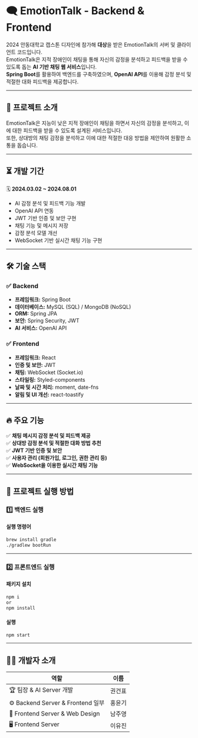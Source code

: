 # 🗨️ EmotionTalk - Backend & Frontend  

2024 안동대학교 캡스톤 디자인에 참가해 **대상**을 받은 EmotionTalk의 서버 및 클라이언트 코드입니다.  
EmotionTalk은 지적 장애인이 채팅을 통해 자신의 감정을 분석하고 피드백을 받을 수 있도록 돕는 **AI 기반 채팅 웹 서비스**입니다.  
**Spring Boot**를 활용하여 백엔드를 구축하였으며, **OpenAI API**를 이용해 감정 분석 및 적절한 대화 피드백을 제공합니다.  

---

## 📌 프로젝트 소개  
EmotionTalk은 지능이 낮은 지적 장애인이 채팅을 하면서 자신의 감정을 분석하고, 이에 대한 피드백을 받을 수 있도록 설계된 서비스입니다.  
또한, 상대방의 채팅 감정을 분석하고 이에 대한 적절한 대응 방법을 제안하여 원활한 소통을 돕습니다.  

---

## ⏳ 개발 기간  
🗓 **2024.03.02 ~ 2024.08.01**  
- AI 감정 분석 및 피드백 기능 개발  
- OpenAI API 연동  
- JWT 기반 인증 및 보안 구현  
- 채팅 기능 및 메시지 저장  
- 감정 분석 모델 개선  
- WebSocket 기반 실시간 채팅 기능 구현  

---

## 🛠 기술 스택  

### ✅ Backend  
- **프레임워크:** Spring Boot  
- **데이터베이스:** MySQL (SQL) / MongoDB (NoSQL)  
- **ORM:** Spring JPA  
- **보안:** Spring Security, JWT  
- **AI 서비스:** OpenAI API  

### ✅ Frontend  
- **프레임워크:** React  
- **인증 및 보안:** JWT  
- **채팅:** WebSocket (Socket.io)  
- **스타일링:** Styled-components  
- **날짜 및 시간 처리:** moment, date-fns  
- **알림 및 UI 개선:** react-toastify  

---

## 🔥 주요 기능  
✅ **채팅 메시지 감정 분석 및 피드백 제공**  
✅ **상대방 감정 분석 및 적절한 대화 방법 추천**  
✅ **JWT 기반 인증 및 보안**  
✅ **사용자 관리 (회원가입, 로그인, 권한 관리 등)**  
✅ **WebSocket을 이용한 실시간 채팅 기능**  

---

## 🚀 프로젝트 실행 방법  


### 1️⃣ 백엔드 실행 
#### 실행 명령어  
```sh
brew install gradle
./gradlew bootRun
```

---

### 2️⃣ 프론트엔드 실행  
#### 패키지 설치  
```sh
npm i
or
npm install
```
#### 실행  
```sh
npm start
```

---

## 🧑‍💻 개발자 소개  

| 역할 | 이름 |
|------|------|
| 🏆 팀장 & AI Server 개발 | 권건표 |
| ⚙️ Backend Server & Frontend 일부 | 홍윤기 |
| 🎨 Frontend Server & Web Design | 남주영 |
| 🖥 Frontend Server | 이유진 |
